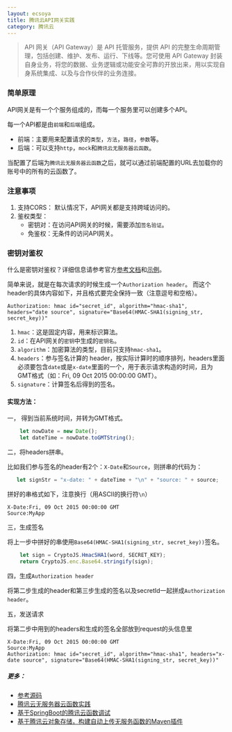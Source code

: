 ```yaml
---
layout: ecsoya
title: 腾讯云API网关实践
category: 腾讯云
---
```


> API 网关（API Gateway）是 API 托管服务，提供 API 的完整生命周期管理，包括创建、维护、发布、运行、下线等。您可使用 API Gateway 
封装自身业务，将您的数据、业务逻辑或功能安全可靠的开放出来，用以实现自身系统集成、以及与合作伙伴的业务连接。


### 简单原理

API网关是有一个个服务组成的，而每一个服务里可以创建多个API。

每一个API都是由`前端`和`后端`组成。

* 前端：主要用来配置请求的`类型`，`方法`，`路径`，`参数`等。
* 后端：可以支持`http`，`mock`和`腾讯云无服务器云函数`。

当配置了后端为`腾讯云无服务器云函数`之后，就可以通过前端配置的URL去加载你的账号中的所有的云函数了。

### 注意事项

1. 支持CORS：
   默认情况下，API网关都是支持跨域访问的。
2. 鉴权类型：
    * 密钥对：在访问API网关的时候，需要添加`签名验证`。
    * 免鉴权：无条件的访问API网关。

### 密钥对鉴权

什么是密钥对鉴权？详细信息请参考官方[参考文档](https://cloud.tencent.com/document/product/628/11819)和[示例](https://github.com/apigateway-demo)。

简单来说，就是在每次请求的时候生成一个`Authorization header`。
而这个header的具体内容如下，并且格式要完全保持一致（注意逗号和空格）。

`Authorization: hmac id="secret_id", algorithm="hmac-sha1", headers="date source", signature="Base64(HMAC-SHA1(signing_str, secret_key))"`

1. `hmac`：这是固定内容，用来标识算法。
2. `id`：在API网关的`密钥`中生成的`密钥名`。
3. `algorithm`：加密算法的类型，目前只支持`hmac-sha1`。
4. `headers`：参与签名计算的 header，按实际计算时的顺序排列，headers里面必须要包含`date`或是`x-date`里面的一个，用于表示请求构造的时间，且为GMT格式（如：Fri, 09 Oct 2015 
00:00:00 GMT）。
5. `signature`：计算签名后得到的签名。

#### 实现方法：

一， 得到当前系统时间，并转为GMT格式。

```javascript
    let nowDate = new Date();
    let dateTime = nowDate.toGMTString();
```
二，将headers拼串。

比如我们参与签名的header有2个：`X-Date`和`Source`，则拼串的代码为：

```javascript
   let signStr = "x-date: " + dateTime + "\n" + "source: " + source;
```
拼好的串格式如下，注意换行（用ASCII的换行符`\n`）

```
X-Date:Fri, 09 Oct 2015 00:00:00 GMT
Source:MyApp
```
三，生成签名

将上一步中拼好的串使用`Base64(HMAC-SHA1(signing_str, secret_key))`签名。

```javascript
    let sign = CryptoJS.HmacSHA1(word, SECRET_KEY);
    return CryptoJS.enc.Base64.stringify(sign);
```
四，生成`Authorization header`

将第二步生成的header和第三步生成的签名以及secretId一起拼成`Authorization header`。

五，发送请求

将第二步中用到的headers和生成的签名全部放到request的头信息里

```
X-Date:Fri, 09 Oct 2015 00:00:00 GMT
Source:MyApp
Authorization: hmac id="secret_id", algorithm="hmac-sha1", headers="x-date source", signature="Base64(HMAC-SHA1(signing_str, secret_key))"
```

##### 更多：
* [参考源码](https://github.com/ecsoya/tencent-function-gateway)
* [腾讯云无服务器云函数实践](http://blog.ecsoya.work/%E8%85%BE%E8%AE%AF%E4%BA%91/2018/11/20/scf.html)
* [基于SpringBoot的腾讯云函数调试](http://blog.ecsoya.work/%E8%85%BE%E8%AE%AF%E4%BA%91/2018/11/22/scf-boot.html)
* [基于腾讯云对象存储，构建自动上传无服务函数的Maven插件](http://blog.ecsoya.work/%E8%85%BE%E8%AE%AF%E4%BA%91/2018/11/24/scf-maven.html)
